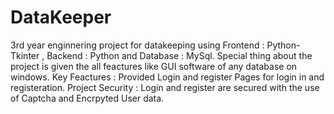# DataKeeper
3rd year enginnering project for datakeeping using Frontend : Python-Tkinter , Backend : Python and Database : MySql.
Special thing about the project is given the all feactures like GUI software of any database on windows.
Key Feactures :  Provided Login and register Pages for login in and registeration.
Project Security : Login and register are secured with the use of Captcha and Encrpyted User data.


  
